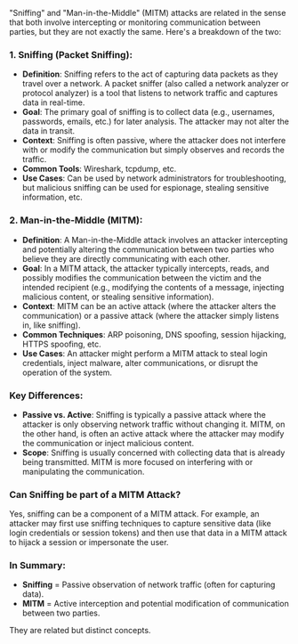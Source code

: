 "Sniffing" and "Man-in-the-Middle" (MITM) attacks are related in the sense that both involve intercepting or monitoring communication between parties, but they are not exactly the same. Here's a breakdown of the two:

### 1. **Sniffing (Packet Sniffing)**:

- **Definition**: Sniffing refers to the act of capturing data packets as they travel over a network. A packet sniffer (also called a network analyzer or protocol analyzer) is a tool that listens to network traffic and captures data in real-time.
- **Goal**: The primary goal of sniffing is to collect data (e.g., usernames, passwords, emails, etc.) for later analysis. The attacker may not alter the data in transit.
- **Context**: Sniffing is often passive, where the attacker does not interfere with or modify the communication but simply observes and records the traffic.
- **Common Tools**: Wireshark, tcpdump, etc.
- **Use Cases**: Can be used by network administrators for troubleshooting, but malicious sniffing can be used for espionage, stealing sensitive information, etc.

### 2. **Man-in-the-Middle (MITM)**:

- **Definition**: A Man-in-the-Middle attack involves an attacker intercepting and potentially altering the communication between two parties who believe they are directly communicating with each other.
- **Goal**: In a MITM attack, the attacker typically intercepts, reads, and possibly modifies the communication between the victim and the intended recipient (e.g., modifying the contents of a message, injecting malicious content, or stealing sensitive information).
- **Context**: MITM can be an active attack (where the attacker alters the communication) or a passive attack (where the attacker simply listens in, like sniffing).
- **Common Techniques**: ARP poisoning, DNS spoofing, session hijacking, HTTPS spoofing, etc.
- **Use Cases**: An attacker might perform a MITM attack to steal login credentials, inject malware, alter communications, or disrupt the operation of the system.

### Key Differences:

- **Passive vs. Active**: Sniffing is typically a passive attack where the attacker is only observing network traffic without changing it. MITM, on the other hand, is often an active attack where the attacker may modify the communication or inject malicious content.
- **Scope**: Sniffing is usually concerned with collecting data that is already being transmitted. MITM is more focused on interfering with or manipulating the communication.

### Can Sniffing be part of a MITM Attack?

Yes, sniffing can be a component of a MITM attack. For example, an attacker may first use sniffing techniques to capture sensitive data (like login credentials or session tokens) and then use that data in a MITM attack to hijack a session or impersonate the user.

### In Summary:

- **Sniffing** = Passive observation of network traffic (often for capturing data).
- **MITM** = Active interception and potential modification of communication between two parties.

They are related but distinct concepts.